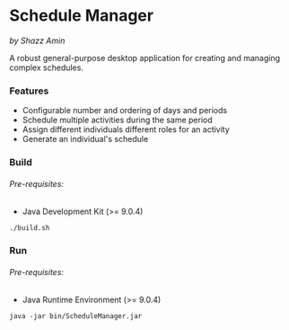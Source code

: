 Schedule Manager
================
*by Shazz Amin*

A robust general-purpose desktop application for creating and managing complex schedules.

### Features
* Configurable number and ordering of days and periods
* Schedule multiple activities during the same period
* Assign different individuals different roles for an activity
* Generate an individual's schedule

### Build
###### Pre-requisites:
* Java Development Kit (>= 9.0.4)

`./build.sh`

### Run
###### Pre-requisites:
* Java Runtime Environment (>= 9.0.4)

`java -jar bin/ScheduleManager.jar`
